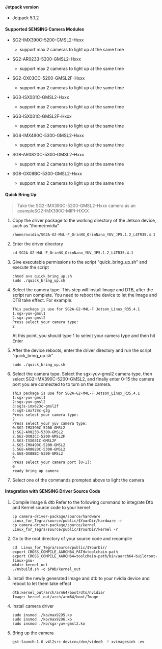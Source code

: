 #### Jetpack version

* Jetpack 5.1.2

#### Supported SENSING Camera Modules

* SG2-IMX390C-5200-GMSL2-Hxxx

  * support max 2 cameras to light up at the same time
* SG2-AR0233-5300-GMSL2-Hxxx

  * support max 2 cameras to light up at the same time
* SG2-OX03CC-5200-GMSL2F-Hxxx

  * support max 2 cameras to light up at the same time
* SG3-ISX031C-GMSL2-Hxxx

  * support max 2 cameras to light up at the same time
* SG3-ISX031C-GMSL2F-Hxxx

  * support max 2 cameras to light up at the same time
* SG4-IMX490C-5300-GMSL2-Hxxx

  * support max 2 cameras to light up at the same time
* SG8-AR0820C-5300-GMSL2-Hxxx

  * support max 2 cameras to light up at the same time
* SG8-OX08BC-5300-GMSL2-Hxxx

  * support max 2 cameras to light up at the same time

#### Quick Bring Up

> Take the SG2-IMX390C-5200-GMSL2-Hxxx camera as an exampleSG2-IMX390C-MIPI-HXXX

1. Copy the driver package to the working directory of the Jetson device, such as “/home/nvidia”

   ```
   /home/nvidia/SG2A-G2-M4L-F_OrinNX_OrinNano_YUV_JP5.1.2_L4TR35.4.1
   ```
2. Enter the driver directory

   ```
   cd SG2A-G2-M4L-F_OrinNX_OrinNano_YUV_JP5.1.2_L4TR35.4.1
   ```
3. Give executable permissions to the script "quick_bring_up.sh" and execute the script

   ```
   chmod a+x quick_bring_up.sh
   sudo ./quick_bring_up.sh
   ```
4. Select the camera type. This step will install Image and DTB, after the script run complete.
   You need to reboot the device to let the Image and DTB take effect.
   For example:

   ```
   This package is use for SG2A-G2-M4L-F Jetson_Linux_R35.4.1
   1.sgx-yuv-gmsl1
   2.sgx-yuv-gmsl2
   Press select your camera type:
   2
   ```

   At this point, you should type 1 to select your camera type and then hit Enter
5. After the device reboots, enter the driver directory and run the script "quick_bring_up.sh"

   ```
   sudo ./quick_bring_up.sh
   ```
6. Select the camera type. Select the sgx-yuv-gmsl2 camera type, then select SG2-IMX390C-5200-GMSL2,
   and finally enter 0-15 the camera port you are connected to to turn on the camera.

   ```
   This package is use for SG2A-G2-M4L-F Jetson_Linux_R35.4.1
   1:sgx-yuv-gmsl1
   2:sgx-yuv-gmsl2
   3:sg3s-imx623c-gmsl2f
   4:sg8-imx728c-g2g
   Press select your camera type:
   2
   Press select your yuv camera type:
   0:SG2-IMX390C-5200-GMSL2
   1:SG2-AR0233-5300-GMSL2
   2.SG2-OX03CC-5200-GMSL2F
   3.SG3-ISX031C-GMSL2F
   4.SG5-IMX490C-5200-GMSL2
   5.SG8-AR0820C-5300-GMSL2
   6.SG8-OX08BC-5300-GMSL2
   0
   Press select your camera port [0-1]:
   0
   ready bring up camera
   ```
7. Select one of the commands prompted above to light the camera

#### Integration with SENSING Driver Source Code

1. Compile Image & dtb
   Refer to the following command to integrate Dtb and Kernel source code to your kernel

   ```
   cp camera-driver-package/source/hardware Linux_for_Tegra/source/public/$YourDir/hardware -r
   cp camera-driver-package/source/kernel Linux_for_Tegra/source/public/$YourDir/kernel -r
   ```
2. Go to the root directory of your source code and recompile

   ```
   cd  Linux_for_Tegra/source/public/$YourDir/
   export CROSS_COMPILE_AARCH64_PATH=toolchain-path
   export CROSS_COMPILE_AARCH64=toolchain-path/bin/aarch64-buildroot-linux-gnu-
   mkdir kernel_out
   ./nvbuild.sh -o $PWD/kernel_out
   ```
3. Install the newly generated Image and dtb to your nvidia device and reboot to let them take effect

   ```
   dtb:kernel_out/arch/arm64/boot/dts/nvidia/
   Image: kernel_out/arch/arm64/boot/Image
   ```
4. Install camera driver

   ```
   sudo insmod ./ko/max9295.ko
   sudo insmod ./ko/max9296.ko
   sudo insmod ./ko/sgx-yuv-gmsl2.ko
   ```
5. Bring up the camera

   ```
   gst-launch-1.0 v4l2src device=/dev/video0  ! xvimagesink -ev
   ```
